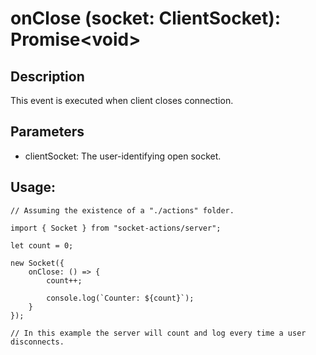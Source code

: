 # onClose (socket: ClientSocket): Promise\<void>

## Description

This event is executed when client closes connection.

## Parameters

- clientSocket: The user-identifying open socket.

## Usage:

```
// Assuming the existence of a "./actions" folder.

import { Socket } from "socket-actions/server";

let count = 0;

new Socket({
    onClose: () => {
        count++;

        console.log(`Counter: ${count}`);
    }
});

// In this example the server will count and log every time a user disconnects.
```
